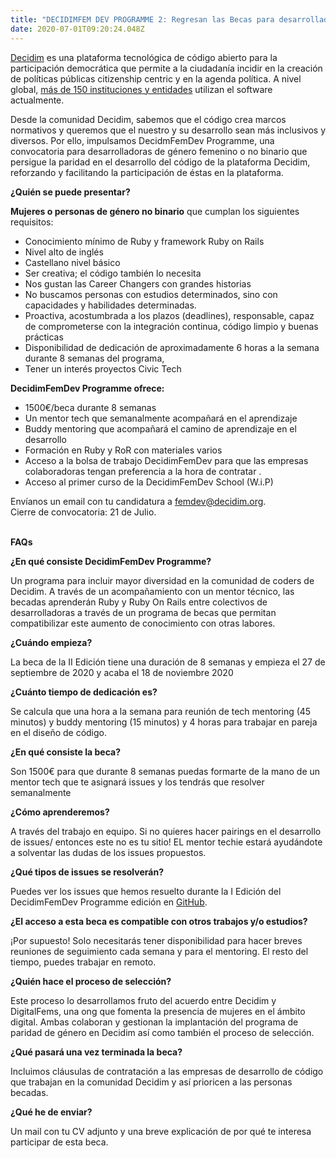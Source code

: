 ```yaml
---
title: "DECIDIMFEM DEV PROGRAMME 2: Regresan las Becas para desarrolladoras"
date: 2020-07-01T09:20:24.048Z
---
```

[Decidim](https://decidim.org/) es una plataforma tecnológica de código abierto para la participación democrática que permite a la ciudadanía incidir en la creación de políticas públicas citizenship centric y en la agenda política. A nivel global, [más de 150 instituciones y entidades](https://decidim.org/usedby/) utilizan el software actualmente.

Desde la comunidad Decidim, sabemos que el código crea marcos normativos y queremos que el nuestro y su desarrollo sean más inclusivos y diversos. Por ello, impulsamos DecidmFemDev Programme, una convocatoria para desarrolladoras de género femenino o no binario que persigue la paridad en el desarrollo del código de la plataforma Decidim, reforzando y facilitando la participación de éstas en la plataforma.

**¿Quién se puede presentar?**

**Mujeres o personas de género no binario** que cumplan los siguientes requisitos:

* Conocimiento mínimo de Ruby y framework Ruby on Rails
* Nivel alto de inglés
* Castellano nivel básico
* Ser creativa; el código también lo necesita
* Nos gustan las Career Changers con grandes historias
* No buscamos personas con estudios determinados, sino con capacidades y habilidades determinadas.
* Proactiva, acostumbrada a los plazos (deadlines), responsable, capaz de comprometerse con la integración continua, código limpio y buenas prácticas
* Disponibilidad de dedicación de aproximadamente 6 horas a la semana durante 8 semanas del programa,
* Tener un interés proyectos Civic Tech

**DecidimFemDev Programme ofrece:**

* 1500€/beca durante 8 semanas
* Un mentor tech que semanalmente acompañará en el aprendizaje
* Buddy mentoring que acompañará el camino de aprendizaje en el desarrollo
* Formación en Ruby y RoR con materiales varios
* Acceso a la bolsa de trabajo DecidimFemDev para que las empresas colaboradoras tengan preferencia a la hora de contratar .
* Acceso al primer curso de la DecidimFemDev School (W.i.P)

Envíanos un email con tu candidatura a [femdev@decidim.org](mailto:femdev@decidim.org). \
Cierre de convocatoria: 21 de Julio.

\
**FAQs**

**¿En qué consiste DecidimFemDev Programme?**

Un programa para incluir mayor diversidad en la comunidad de coders de Decidim. A través de un acompañamiento con un mentor técnico, las becadas aprenderán Ruby y Ruby On Rails entre colectivos de desarrolladoras a través de un programa de becas que permitan compatibilizar este aumento de conocimiento con otras labores.

**¿Cuándo empieza?**

La beca de la II Edición tiene una duración de 8 semanas y empieza el 27 de septiembre de 2020 y acaba el 18 de noviembre 2020

**¿Cuánto tiempo de dedicación es?**

Se calcula que una hora a la semana para reunión de tech mentoring (45 minutos) y buddy mentoring (15 minutos) y 4 horas para trabajar en pareja en el diseño de código.

**¿En qué consiste la beca?**

Son 1500€ para que durante 8 semanas puedas formarte de la mano de un mentor tech que te asignará issues y los tendrás que resolver semanalmente

**¿Cómo aprenderemos?**

A través del trabajo en equipo. Si no quieres hacer pairings en el desarrollo de issues/ entonces este no es tu sitio! EL mentor techie estará ayudándote a solventar las dudas de los issues propuestos.

**¿Qué tipos de issues se resolverán?**

Puedes ver los issues que hemos resuelto durante la I Edición del DecidimFemDev Programme edición en [GitHub](https://github.com/decidim/decidim/projects/12).

**¿El acceso a esta beca es compatible con otros trabajos y/o estudios?**

¡Por supuesto! Solo necesitarás tener disponibilidad para hacer breves reuniones de seguimiento cada semana y para el mentoring. El resto del tiempo, puedes trabajar en remoto.

**¿Quién hace el proceso de selección?**

Este proceso lo desarrollamos fruto del acuerdo entre Decidim y DigitalFems, una ong que fomenta la presencia de mujeres en el ámbito digital. Ambas colaboran y gestionan la implantación del programa de paridad de género en Decidim así como también el proceso de selección.

**¿Qué pasará una vez terminada la beca?**

Incluimos cláusulas de contratación a las empresas de desarrollo de código que trabajan en la comunidad Decidim y así prioricen a las personas becadas.

**¿Qué he de enviar?**

Un mail con tu CV adjunto y una breve explicación de por qué te interesa participar de esta beca.